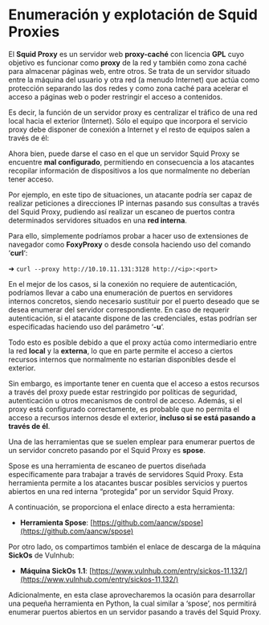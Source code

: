 # Enumeración y explotación de Squid Proxies

El **Squid Proxy** es un servidor web **proxy-caché** con licencia **GPL** cuyo objetivo es funcionar como **proxy** de la red y también como zona caché para almacenar páginas web, entre otros. Se trata de un servidor situado entre la máquina del usuario y otra red (a menudo Internet) que actúa como protección separando las dos redes y como zona caché para acelerar el acceso a páginas web o poder restringir el acceso a contenidos.

Es decir, la función de un servidor proxy es centralizar el tráfico de una red local hacia el exterior (Internet). Sólo el equipo que incorpora el servicio proxy debe disponer de conexión a Internet y el resto de equipos salen a través de él:

Ahora bien, puede darse el caso en el que un servidor Squid Proxy se encuentre **mal configurado**, permitiendo en consecuencia a los atacantes recopilar información de dispositivos a los que normalmente no deberían tener acceso.

Por ejemplo, en este tipo de situaciones, un atacante podría ser capaz de realizar peticiones a direcciones IP internas pasando sus consultas a través del Squid Proxy, pudiendo así realizar un escaneo de puertos contra determinados servidores situados en una **red interna**.

Para ello, simplemente podríamos probar a hacer uso de extensiones de navegador como **FoxyProxy** o desde consola haciendo uso del comando ‘**curl**‘:

➜  `curl --proxy http://10.10.11.131:3128 http://<ip>:<port>`

En el mejor de los casos, si la conexión no requiere de autenticación, podríamos llevar a cabo una enumeración de puertos en servidores internos concretos, siendo necesario sustituir  por el puerto deseado que se desea enumerar del servidor  correspondiente. En caso de requerir autenticación, si el atacante dispone de las credenciales, estas podrían ser especificadas haciendo uso del parámetro ‘**-u**‘.

Todo esto es posible debido a que el proxy actúa como intermediario entre la red **local** y la **externa**, lo que en parte permite el acceso a ciertos recursos internos que normalmente no estarían disponibles desde el exterior.

Sin embargo, es importante tener en cuenta que el acceso a estos recursos a través del proxy puede estar restringido por políticas de seguridad, autenticación u otros mecanismos de control de acceso. Además, si el proxy está configurado correctamente, es probable que no permita el acceso a recursos internos desde el exterior, **incluso si se está pasando a través de él**.

Una de las herramientas que se suelen emplear para enumerar puertos de un servidor concreto pasando por el Squid Proxy es **spose**.

Spose es una herramienta de escaneo de puertos diseñada específicamente para trabajar a través de servidores Squid Proxy. Esta herramienta permite a los atacantes buscar posibles servicios y puertos abiertos en una red interna “protegida” por un servidor Squid Proxy.

A continuación, se proporciona el enlace directo a esta herramienta:

* **Herramienta Spose**: [https://github.com/aancw/spose](https://github.com/aancw/spose)

Por otro lado, os compartimos también el enlace de descarga de la máquina **SickOs** de Vulnhub:

* **Máquina SickOs 1.1**: [https://www.vulnhub.com/entry/sickos-11,132/](https://www.vulnhub.com/entry/sickos-11,132/)

Adicionalmente, en esta clase aprovecharemos la ocasión para desarrollar una pequeña herramienta en Python, la cual similar a ‘spose’, nos permitirá enumerar puertos abiertos en un servidor pasando a través del Squid Proxy.
